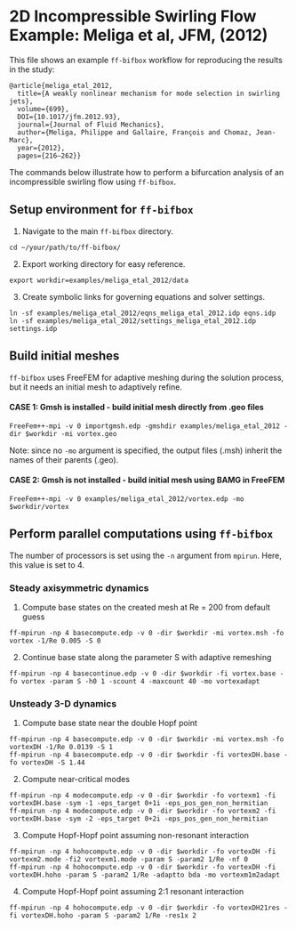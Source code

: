 # 2D Incompressible Swirling Flow Example: Meliga et al, JFM, (2012)
This file shows an example `ff-bifbox` workflow for reproducing the results in the study:
```
@article{meliga_etal_2012,
  title={A weakly nonlinear mechanism for mode selection in swirling jets},
  volume={699},
  DOI={10.1017/jfm.2012.93},
  journal={Journal of Fluid Mechanics},
  author={Meliga, Philippe and Gallaire, François and Chomaz, Jean-Marc},
  year={2012},
  pages={216–262}}
```
The commands below illustrate how to perform a bifurcation analysis of an incompressible swirling flow using `ff-bifbox`.

## Setup environment for `ff-bifbox`
1. Navigate to the main `ff-bifbox` directory.
```
cd ~/your/path/to/ff-bifbox/
```
2. Export working directory for easy reference.
```
export workdir=examples/meliga_etal_2012/data
```
3. Create symbolic links for governing equations and solver settings.
```
ln -sf examples/meliga_etal_2012/eqns_meliga_etal_2012.idp eqns.idp
ln -sf examples/meliga_etal_2012/settings_meliga_etal_2012.idp settings.idp
```

## Build initial meshes
`ff-bifbox` uses FreeFEM for adaptive meshing during the solution process, but it needs an initial mesh to adaptively refine.
#### CASE 1: Gmsh is installed - build initial mesh directly from .geo files
```
FreeFem++-mpi -v 0 importgmsh.edp -gmshdir examples/meliga_etal_2012 -dir $workdir -mi vortex.geo
```
Note: since no `-mo` argument is specified, the output files (.msh) inherit the names of their parents (.geo).
#### CASE 2: Gmsh is not installed - build initial mesh using BAMG in FreeFEM
```
FreeFem++-mpi -v 0 examples/meliga_etal_2012/vortex.edp -mo $workdir/vortex
```

## Perform parallel computations using `ff-bifbox`
The number of processors is set using the `-n` argument from `mpirun`. Here, this value is set to 4.
### Steady axisymmetric dynamics
1. Compute base states on the created mesh at Re = 200 from default guess
```
ff-mpirun -np 4 basecompute.edp -v 0 -dir $workdir -mi vortex.msh -fo vortex -1/Re 0.005 -S 0
```
2. Continue base state along the parameter S with adaptive remeshing
```
ff-mpirun -np 4 basecontinue.edp -v 0 -dir $workdir -fi vortex.base -fo vortex -param S -h0 1 -scount 4 -maxcount 40 -mo vortexadapt
```

### Unsteady 3-D dynamics
1. Compute base state near the double Hopf point
```
ff-mpirun -np 4 basecompute.edp -v 0 -dir $workdir -mi vortex.msh -fo vortexDH -1/Re 0.0139 -S 1
ff-mpirun -np 4 basecompute.edp -v 0 -dir $workdir -fi vortexDH.base -fo vortexDH -S 1.44
```
2. Compute near-critical modes
```
ff-mpirun -np 4 modecompute.edp -v 0 -dir $workdir -fo vortexm1 -fi vortexDH.base -sym -1 -eps_target 0+1i -eps_pos_gen_non_hermitian
ff-mpirun -np 4 modecompute.edp -v 0 -dir $workdir -fo vortexm2 -fi vortexDH.base -sym -2 -eps_target 0+2i -eps_pos_gen_non_hermitian
```
3. Compute Hopf-Hopf point assuming non-resonant interaction
```
ff-mpirun -np 4 hohocompute.edp -v 0 -dir $workdir -fo vortexDH -fi vortexm2.mode -fi2 vortexm1.mode -param S -param2 1/Re -nf 0
ff-mpirun -np 4 hohocompute.edp -v 0 -dir $workdir -fo vortexDH -fi vortexDH.hoho -param S -param2 1/Re -adaptto bda -mo vortexm1m2adapt
```

4. Compute Hopf-Hopf point assuming 2:1 resonant interaction
```
ff-mpirun -np 4 hohocompute.edp -v 0 -dir $workdir -fo vortexDH21res -fi vortexDH.hoho -param S -param2 1/Re -res1x 2
```
